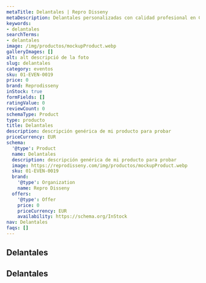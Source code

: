 ```yaml
---
metaTitle: Delantales | Repro Disseny
metaDescription: Delantales personalizadas con calidad profesional en Cataluña.
keywords:
- delantales
searchTerms:
- delantales
image: /img/productos/mockupProduct.webp
galleryImages: []
alt: alt descripció de la foto
slug: delantales
category: eventos
sku: 01-EVEN-0019
price: 0
brand: Reprodisseny
inStock: true
formFields: []
ratingValue: 0
reviewCount: 0
schemaType: Product
type: producto
title: Delantales
description: descripción genérica de mi producto para probar
priceCurrency: EUR
schema:
  '@type': Product
  name: Delantales
  description: descripción genérica de mi producto para probar
  image: https://reprodisseny.com/img/productos/mockupProduct.webp
  sku: 01-EVEN-0019
  brand:
    '@type': Organization
    name: Repro Disseny
  offers:
    '@type': Offer
    price: 0
    priceCurrency: EUR
    availability: https://schema.org/InStock
nav: Delantales
faqs: []
---
```


## Delantales

## Delantales
